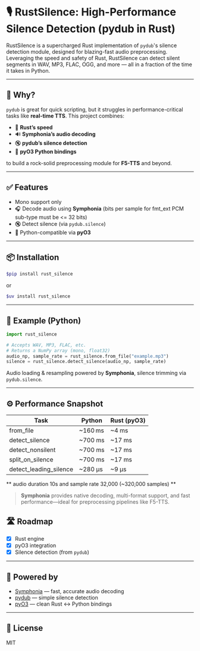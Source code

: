 # 🎙️ RustSilence: High-Performance Silence Detection (pydub in Rust)

RustSilence is a supercharged Rust implementation of `pydub`'s silence detection module, designed for blazing-fast audio preprocessing. Leveraging the speed and safety of Rust, RustSilence can detect silent segments in WAV, MP3, FLAC, OGG, and more — all in a fraction of the time it takes in Python.

---

## 🚀 Why?

`pydub` is great for quick scripting, but it struggles in performance-critical tasks like **real-time TTS**. This project combines:

- 🦀 **Rust’s speed**
- 🔊 **Symphonia’s audio decoding**
- 🔇 **pydub’s silence detection**
- 🐍 **pyO3 Python bindings**

to build a rock-solid preprocessing module for **F5-TTS** and beyond.

---

## ✅ Features
- Mono support only
- 🎧 Decode audio using **Symphonia**  (bits per sample for fmt_ext PCM sub-type must be <= 32 bits)
- 🔇 Detect silence (via `pydub.silence`)  
- 🐍 Python-compatible via **pyO3**

---

## 📦 Installation

```bash
$pip install rust_silence
```
or 
```bash
$uv install rust_silence
```


---

## 🧪 Example (Python)

```python
import rust_silence

# Accepts WAV, MP3, FLAC, etc.
# Returns a NumPy array (mono, float32)
audio_np, sample_rate = rust_silence.from_file("example.mp3")
silence = rust_silence.detect_silence(audio_np, sample_rate)
```
Audio loading & resampling powered by **Symphonia**, silence trimming via `pydub.silence`.

---

## ⚙️ Performance Snapshot

| Task                     |    Python    |   Rust (pyO3)  |
|--------------------------|--------------|----------------|
| from_file                |    ~160 ms   |     ~4 ms      |
| detect_silence           |    ~700 ms   |     ~17 ms     |
| detect_nonsilent         |    ~700 ms   |     ~17 ms     |
| split_on_silence         |    ~700 ms   |     ~17 ms     |
| detect_leading_silence   |    ~280 μs   |     ~9 μs      |

** audio duration 10s and sample rate 32,000 (~320,000 samples) **

> **Symphonia** provides native decoding, multi-format support, and fast performance—ideal for preprocessing pipelines like F5-TTS.


## 🛣 Roadmap

- [x] Rust engine
- [x] pyO3 integration
- [x] Silence detection (from `pydub`)  

---

## 🧠 Powered by

- [Symphonia](https://github.com/pdeljanov/Symphonia) — fast, accurate audio decoding  
- [pydub](https://github.com/jiaaro/pydub) — simple silence detection  
- [pyO3](https://github.com/PyO3/pyo3) — clean Rust ↔ Python bindings  

---

## 📜 License

MIT 